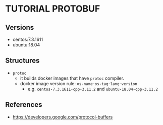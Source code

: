 # TUTORIAL PROTOBUF

## Versions

- centos:7.3.1611
- ubuntu:18.04

## Structures

- `protoc`
  - it builds docker images that have `protoc` compiler.
  - docker image version rule: `os-name`-`os-tag`-`lang`-`version`
    - e.g. `centos-7.3.1611-cpp-3.11.2` and `ubuntu-18.04-cpp-3.11.2`

## References

- https://developers.google.com/protocol-buffers

